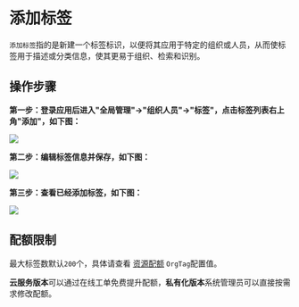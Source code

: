 添加标签
===

`添加标签`指的是新建一个标签标识，以便将其应用于特定的组织或人员，从而使标签用于描述或分类信息，使其更易于组织、检索和识别。
 
## 操作步骤

**第一步：登录应用后进入"全局管理"->"组织人员"->"标签"，点击标签列表右上角"添加"，如下图：**

![](https://bj-c1-prod-files.xcan.cloud/storage/pubapi/v1/file/tag-add.png?fid=207887511026925741&fpt=Zn5z33euthDOLDZd26L0dfle891kPXE9IHQOQGry)

**第二步：编辑标签信息并保存，如下图：**

![](https://bj-c1-prod-files.xcan.cloud/storage/pubapi/v1/file/tag-addinfo.png?fid=207887511026925743&fpt=l6ZmPG8hNluoROOyBkC8mQHif1X3iWAg1GLu9a84)

**第三步：查看已经添加标签，如下图：**

![](https://bj-c1-prod-files.xcan.cloud/storage/pubapi/v1/file/tag-addlist.png?fid=207887511026925745&fpt=8HDzubYBOX3WaILMn3Xscvsv8y9A6JtlRsFs2kTf)

## 配额限制

最大标签数默认`200`个，具体请查看 [资源配额](https://www.xcan.cloud/help/doc/205515877330714629?c=209786779924957143) `OrgTag`配置值。

**云服务版本**可以通过在线工单免费提升配额，**私有化版本**系统管理员可以直接按需求修改配额。